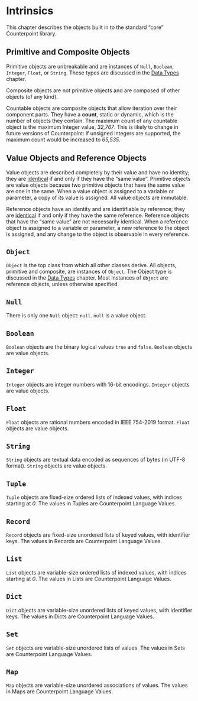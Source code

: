 # Intrinsics
This chapter describes the objects built in to the standard “core” Counterpoint library.



## Primitive and Composite Objects
Primitive objects are unbreakable and are instances of `Null`, `Boolean`, `Integer`, `Float`, or `String`.
These types are discussed in the [Data Types](./data-types.md#simple-types) chapter.

Composite objects are not primitive objects and are composed of other objects (of any kind).

Countable objects are composite objects that allow iteration over their component parts.
They have a **count**, static or dynamic, which is the number of objects they contain.
The maximum count of any countable object is the maximum Integer value, *32,767*.
This is likely to change in future versions of Counterpoint:
if unsigned integers are supported, the maximum count would be increased to *65,535*.



## Value Objects and Reference Objects
Value objects are described completely by their value and have no identity;
they are [identical](./algorithms.md#identical) if and only if they have the “same value”.
Primitive objects are value objects because two primitive objects that have the same value are one in the same.
When a value object is assigned to a variable or parameter, a copy of its value is assigned.
All value objects are immutable.

Reference objects have an identity and are identifiable by reference;
they are [identical](./algorithms.md#identical) if and only if they have the same reference.
Reference objects that have the “same value” are not necessarily identical.
When a reference object is assigned to a variable or parameter, a new reference to the object is assigned,
and any change to the object is observable in every reference.



## `Object`
`Object` is the top class from which all other classes derive.
All objects, primitive and composite, are instances of `Object`.
The Object type is discussed in the [Data Types](./data-types.md#object) chapter.
Most instances of `Object` are reference objects, unless otherwise specified.



## `Null`
There is only one `Null` object: `null`.
`null` is a value object.



## `Boolean`
`Boolean` objects are the binary logical values `true` and `false`.
`Boolean` objects are value objects.



## `Integer`
`Integer` objects are integer numbers with 16-bit encodings.
`Integer` objects are value objects.



## `Float`
`Float` objects are rational numbers encoded in IEEE 754-2019 format.
`Float` objects are value objects.



## `String`
`String` objects are textual data encoded as sequences of bytes (in UTF-8 format).
`String` objects are value objects.



## `Tuple`
`Tuple` objects are fixed-size ordered lists of indexed values, with indices starting at *0*.
The values in Tuples are Counterpoint Language Values.



## `Record`
`Record` objects are fixed-size unordered lists of keyed values, with identifier keys.
The values in Records are Counterpoint Language Values.



## `List`
`List` objects are variable-size ordered lists of indexed values, with indices starting at *0*.
The values in Lists are Counterpoint Language Values.



## `Dict`
`Dict` objects are variable-size unordered lists of keyed values, with identifier keys.
The values in Dicts are Counterpoint Language Values.



## `Set`
`Set` objects are variable-size unordered lists of values.
The values in Sets are Counterpoint Language Values.



## `Map`
`Map` objects are variable-size unordered associations of values.
The values in Maps are Counterpoint Language Values.
